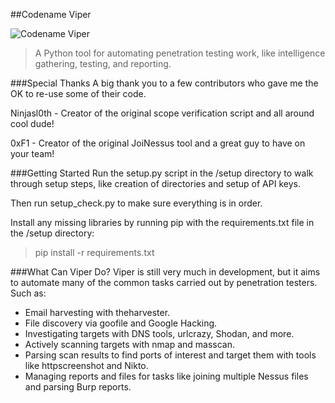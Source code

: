 ##Codename Viper

![Codename Viper](https://upload.wikimedia.org/wikipedia/en/8/8e/Cobra_Viper_Figure.jpg)

>A Python tool for automating penetration testing work, like intelligence gathering, testing, and reporting.

###Special Thanks
A big thank you to a few contributors who gave me the OK to re-use some of their code.

Ninjasl0th - Creator of the original scope verification script and all around cool dude!

0xF1 - Creator of the original JoiNessus tool and a great guy to have on your team!

###Getting Started
Run the setup.py script in the /setup directory to walk through setup steps, like creation of directories and setup of API keys.

Then run setup_check.py to make sure everything is in order.

Install any missing libraries by running pip with the requirements.txt file in the /setup directory:

>pip install -r requirements.txt

###What Can Viper Do?
Viper is still very much in development, but it aims to automate many of the common tasks carried out by penetration testers. Such as:
* Email harvesting with theharvester.
* File discovery via goofile and Google Hacking.
* Investigating targets with DNS tools, urlcrazy, Shodan, and more.
* Actively scanning targets with nmap and masscan.
* Parsing scan results to find ports of interest and target them with tools like httpscreenshot and Nikto.
* Managing reports and files for tasks like joining multiple Nessus files and parsing Burp reports.
